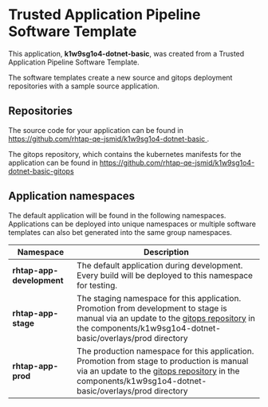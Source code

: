 # Trusted Application Pipeline Software Template

This application, **k1w9sg1o4-dotnet-basic**, was created from a Trusted Application Pipeline Software Template.

The software templates create a new source and gitops deployment repositories with a sample source application. 

## Repositories

The source code for your application can be found in [https://github.com/rhtap-qe-jsmid/k1w9sg1o4-dotnet-basic ](https://github.com/rhtap-qe-jsmid/k1w9sg1o4-dotnet-basic ).
 
The gitops repository, which contains the kubernetes manifests for the application can be found in 
[https://github.com/rhtap-qe-jsmid/k1w9sg1o4-dotnet-basic-gitops ](https://github.com/rhtap-qe-jsmid/k1w9sg1o4-dotnet-basic-gitops ) 

## Application namespaces 

The default application will be found in the following namespaces. Applications can be deployed into unique namespaces or multiple software templates can also bet generated into the same group namespaces.  

|  Namespace   |  Description   |  
| -------- | -------- |   
| **rhtap-app-development** | The default application during development. Every build will be deployed to this namespace for testing. | 
| **rhtap-app-stage** | The staging namespace for this application. Promotion from development to stage is manual via an update to the [gitops repository](https://github.com/rhtap-qe-jsmid/k1w9sg1o4-dotnet-basic-gitops ) in the components/k1w9sg1o4-dotnet-basic/overlays/prod directory |  
| **rhtap-app-prod** | The production namespace for this application. Promotion from stage to production is manual via an update to the [gitops repository](https://github.com/rhtap-qe-jsmid/k1w9sg1o4-dotnet-basic-gitops ) in the components/k1w9sg1o4-dotnet-basic/overlays/prod directory | 